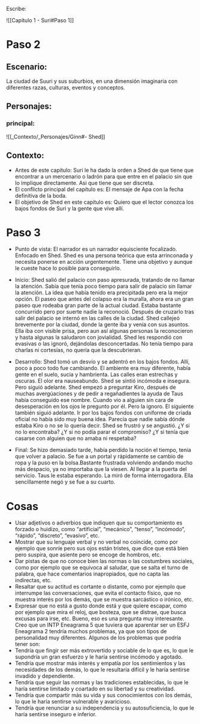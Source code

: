Escribe:


![[Capitulo 1 - Suri#Paso 1]]

# Paso 2
## Escenario:
La ciudad de Suuri y sus suburbios, en una dimensión imaginaria con diferentes razas, culturas, eventos y conceptos.
## Personajes:
### principal:
![[_Contexto/_Personajes/Ginn#- Shed]]
## Contexto:
-   Antes de este capítulo: Suri le ha dado la orden a Shed de que tiene que encontrar a un mercenario o ladrón para que entre en el palacio sin que lo implique directamente. Asi que tiene que ser discreta.
-  El conflicto principal del capítulo es: El mensaje de Apa con la fecha definitiva de la boda.
-   El objetivo de Shed en este capítulo es: Quiero que el lector conozca los bajos fondos de Suri y la gente que vive allí.
# Paso 3

 - Punto de vista: El narrador es un narrador equisciente focalizado. Enfocado en Shed. Shed es una persona teórica que esta arrinconada y necesita ponerse en acción urgentemente. Tiene una objetivo y aunque le cueste hace lo posible para conseguirlo.

- Inicio: Shed salió del palacio con paso apresurada, tratando de no llamar la atención. Sabía que tenía poco tiempo para salir de palacio sin llamar la atención. La idea que había tenido era precipitada pero era la mejor opción. El paseo que antes del colapso era la muralla, ahora era un gran paseo que rodeaba gran parte de la actual ciudad. Estaba bastante concurrido pero por suerte nadie la reconoció. Después de cruzarlo tras salir del palacio se internó en las calles de la ciudad. Shed callejeó brevemente por la ciudad, donde la gente iba y venía con sus asuntos. Ella iba con visible prisa, pero aun así algunas personas la reconocieron y hasta algunas  la saludaron con jovialidad. Shed les respondió con evasivas o las ignoró, dejándolas desconcertadas. No tenía tiempo para charlas ni cortesías, no quería que la descubrieran.

- Desarrollo: Shed tomó un desvío y se adentró en los bajos fondos. Allí, poco a poco todo fue cambiando. El ambiente era muy diferente, había gente en el suelo, sucia y hambrienta. Las calles eran estrechas y oscuras. El olor era nauseabundo. Shed se sintió incómoda e insegura. Pero siguió adelante. Shed empezó a preguntar Kiro, después de muchas avergúaciones y de pedir a regañadientes la ayuda de Taus había conseguido ese nombre. Cuando vio a alguien sin cara de desesperación en los ojos le pregunto por él. Pero la ignoro. El siguiente también siguió adelante. Ir por los bajos fondos con uniforme de criada oficial no había sido muy buena idea. Parecía que nadie sabía dónde estaba Kiro o no se lo quería decir. Shed se frustró y se angustió. ¿Y si no lo encontraba? ¿Y si no podía parar el compromiso? ¿Y si tenía que casarse con alguien que no amaba ni respetaba?

- Final: Se hizo demasiado tarde, había perdido la noción el tiempo, tenia que volver a palacio. Se fue a un portal y rápidamente se cambio de ropa y la puso en la bolsa.Bastante frustrada volviendo andando mucho más despacio, ya no importaba que la viesen. Al llegar a la puerta del servicio. Taus le estaba esperando. La miró de forma interrogadora. Ella sencillamente negó y se fue a su cuarto.
# Cosas
-   Usar adjetivos o adverbios que indiquen que su comportamiento es forzado o huidizo, como “artificial”, “mecánico”, “tenso”, “incómodo”, “rápido”, “discreto”, “evasivo”, etc.
-   Mostrar que su lenguaje verbal y no verbal no coincide, como por ejemplo que sonríe pero sus ojos están tristes, que dice que está bien pero suspira, que asiente pero se encoge de hombros, etc.
-   Dar pistas de que no conoce bien las normas o las costumbres sociales, como por ejemplo que se equivoca al saludar, que se salta el turno de palabra, que hace comentarios inapropiados, que no capta las indirectas, etc.
-   Resaltar que su actitud es cortante o distante, como por ejemplo que interrumpe las conversaciones, que evita el contacto físico, que no muestra interés por los demás, que se muestra sarcástico o irónico, etc.
-   Expresar que no está a gusto donde está y que quiere escapar, como por ejemplo que mira el reloj, que bosteza, que se distrae, que busca excusas para irse, etc.
Bueno, eso es una pregunta muy interesante. Creo que un INTP Eneagrama 5 que tuviera que aparentar ser un ESFJ Eneagrama 2 tendría muchos problemas, ya que son tipos de personalidad muy diferentes. Algunos de los problemas que podría tener son:
-   Tendría que fingir ser más extrovertido y sociable de lo que es, lo que le supondría un gran esfuerzo y le haría sentirse incómodo y agotado.
-   Tendría que mostrar más interés y empatía por los sentimientos y las necesidades de los demás, lo que le resultaría difícil y le haría sentirse invadido y dependiente.
-   Tendría que seguir las normas y las tradiciones establecidas, lo que le haría sentirse limitado y coartado en su libertad y su creatividad.
-   Tendría que compartir más su vida y sus conocimientos con los demás, lo que le haría sentirse vulnerable y avaricioso.
-   Tendría que renunciar a su independencia y su autosuficiencia, lo que le haría sentirse inseguro e inferior.